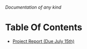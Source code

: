 *Documentation of any kind*

# Table Of Contents
* [Project Report (Due July 15th)][1]



[1]:https://github.com/cs4398-projectgroup/cs4398-project/blob/master/doc/Project%20Report
